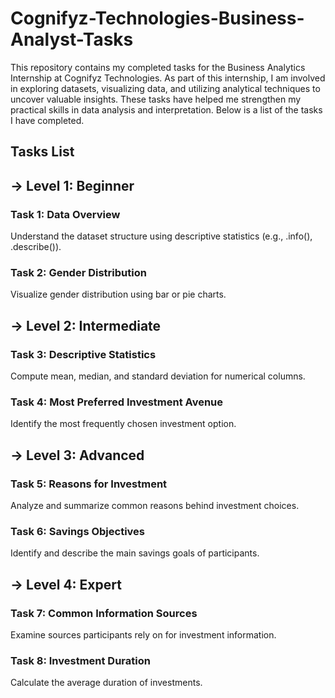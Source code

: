# Cognifyz-Technologies-Business-Analyst-Tasks

This repository contains my completed tasks for the Business Analytics Internship at Cognifyz Technologies. As part of this internship, I am involved in exploring datasets, visualizing data, and utilizing analytical techniques to uncover valuable insights. These tasks have helped me strengthen my practical skills in data analysis and interpretation. Below is a list of the tasks I have completed.

## Tasks List

## → Level 1: Beginner

### Task 1: Data Overview

Understand the dataset structure using descriptive statistics (e.g., .info(), .describe()).

### Task 2: Gender Distribution

Visualize gender distribution using bar or pie charts.

## → Level 2: Intermediate

### Task 3: Descriptive Statistics

Compute mean, median, and standard deviation for numerical columns.

### Task 4: Most Preferred Investment Avenue

Identify the most frequently chosen investment option.

## → Level 3: Advanced

### Task 5: Reasons for Investment

Analyze and summarize common reasons behind investment choices.

### Task 6: Savings Objectives

Identify and describe the main savings goals of participants.

## → Level 4: Expert

### Task 7: Common Information Sources

Examine sources participants rely on for investment information.

### Task 8: Investment Duration

Calculate the average duration of investments.
